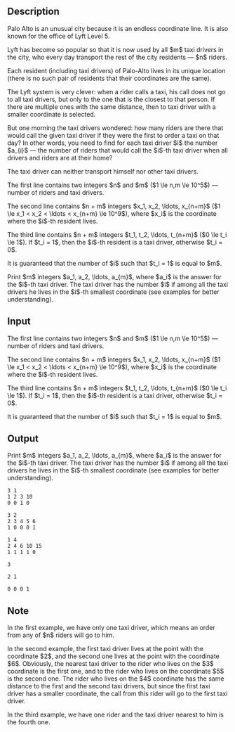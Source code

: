 ## Description

<div><p>Palo Alto is an unusual city because it is an endless coordinate line. It is also known for the office of Lyft Level 5.</p><p>Lyft has become so popular so that it is now used by all $m$ taxi drivers in the city, who every day transport the rest of the city residents&nbsp;— $n$ riders.</p><p>Each resident (including taxi drivers) of Palo-Alto lives in its unique location (there is no such pair of residents that their coordinates are the same).</p><p>The Lyft system is very clever: when a rider calls a taxi, his call does not go to all taxi drivers, but only to the one that is the closest to that person. If there are multiple ones with the same distance, then to taxi driver with a smaller coordinate is selected.</p><p>But one morning the taxi drivers wondered: how many riders are there that would call the given taxi driver if they were the first to order a taxi on that day? In other words, you need to find for each taxi driver $i$ the number $a_{i}$&nbsp;— the number of riders that would call the $i$-th taxi driver when all drivers and riders are at their home?</p><p>The taxi driver can neither transport himself nor other taxi drivers.</p></div><div class="input-specification"><p>The first line contains two integers $n$ and $m$ ($1 \le n,m \le 10^5$)&nbsp;— number of riders and taxi drivers.</p><p>The second line contains $n + m$ integers $x_1, x_2, \ldots, x_{n+m}$ ($1 \le x_1 &lt; x_2 &lt; \ldots &lt; x_{n+m} \le 10^9$), where $x_i$ is the coordinate where the $i$-th resident lives. </p><p>The third line contains $n + m$ integers $t_1, t_2, \ldots, t_{n+m}$ ($0 \le t_i \le 1$). If $t_i = 1$, then the $i$-th resident is a taxi driver, otherwise $t_i = 0$.</p><p>It is guaranteed that the number of $i$ such that $t_i = 1$ is equal to $m$.</p></div><div class="output-specification"><p>Print $m$ integers $a_1, a_2, \ldots, a_{m}$, where $a_i$ is the answer for the $i$-th taxi driver. The taxi driver has the number $i$ if among all the taxi drivers he lives in the $i$-th smallest coordinate (see examples for better understanding).</p></div>

## Input

<p>The first line contains two integers $n$ and $m$ ($1 \le n,m \le 10^5$)&nbsp;— number of riders and taxi drivers.</p><p>The second line contains $n + m$ integers $x_1, x_2, \ldots, x_{n+m}$ ($1 \le x_1 &lt; x_2 &lt; \ldots &lt; x_{n+m} \le 10^9$), where $x_i$ is the coordinate where the $i$-th resident lives. </p><p>The third line contains $n + m$ integers $t_1, t_2, \ldots, t_{n+m}$ ($0 \le t_i \le 1$). If $t_i = 1$, then the $i$-th resident is a taxi driver, otherwise $t_i = 0$.</p><p>It is guaranteed that the number of $i$ such that $t_i = 1$ is equal to $m$.</p>

## Output

<p>Print $m$ integers $a_1, a_2, \ldots, a_{m}$, where $a_i$ is the answer for the $i$-th taxi driver. The taxi driver has the number $i$ if among all the taxi drivers he lives in the $i$-th smallest coordinate (see examples for better understanding).</p>





```input1
3 1
1 2 3 10
0 0 1 0

```




```input2
3 2
2 3 4 5 6
1 0 0 0 1

```




```input3
1 4
2 4 6 10 15
1 1 1 1 0

```




```output1
3
```




```output2
2 1
```




```output3
0 0 0 1
```



## Note

<p>In the first example, we have only one taxi driver, which means an order from any of $n$ riders will go to him.</p><p>In the second example, the first taxi driver lives at the point with the coordinate $2$, and the second one lives at the point with the coordinate $6$. Obviously, the nearest taxi driver to the rider who lives on the $3$ coordinate is the first one, and to the rider who lives on the coordinate $5$ is the second one. The rider who lives on the $4$ coordinate has the same distance to the first and the second taxi drivers, but since the first taxi driver has a smaller coordinate, the call from this rider will go to the first taxi driver.</p><p>In the third example, we have one rider and the taxi driver nearest to him is the fourth one.</p>
